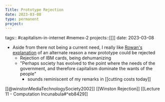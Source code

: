 ```yaml
---
Title: Prototype Rejection
date: 2023-03-08
type: permanent
project:
---
```


tags::  #capitalism-in-internet #memex-2
projects::[[]]
date: 2023-03-08

- Aside from there not being a current need, I really like [Rowan's explanation](https://rowanegg.github.io/thememexofegg/SupplyDemand.html) of an alternate reason a new prototype could be rejected
	- Rejection of IBM cards, being dehumanizing 
	- "Perhaps society has evolved to the point where the needs of the government, and therefore capitalism dominate the wants of the people"
		- sounds reminiscent of my remarks in [[cutting costs today]]

[[@winstonMediaTechnologySociety2002]]
[[Winston Rejection]]
[[Lecture 11 - Computation Incunabula#^eb8429]]